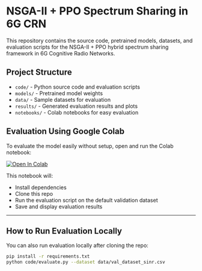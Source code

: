 # NSGA-II + PPO Spectrum Sharing in 6G CRN

This repository contains the source code, pretrained models, datasets, and evaluation scripts for the NSGA-II + PPO hybrid spectrum sharing framework in 6G Cognitive Radio Networks.

## Project Structure

- `code/` - Python source code and evaluation scripts  
- `models/` - Pretrained model weights  
- `data/` - Sample datasets for evaluation  
- `results/` - Generated evaluation results and plots  
- `notebooks/` - Colab notebooks for easy evaluation

## Evaluation Using Google Colab

To evaluate the model easily without setup, open and run the Colab notebook:

[![Open In Colab](https://colab.research.google.com/assets/colab-badge.svg)](https://colab.research.google.com/github/ancilla-chgs/nsga2-ppo-6g-crn/blob/main/notebooks/evaluate_colab.ipynb)

This notebook will:

- Install dependencies  
- Clone this repo  
- Run the evaluation script on the default validation dataset  
- Save and display evaluation results

---

## How to Run Evaluation Locally

You can also run evaluation locally after cloning the repo:

```bash
pip install -r requirements.txt
python code/evaluate.py --dataset data/val_dataset_sinr.csv
